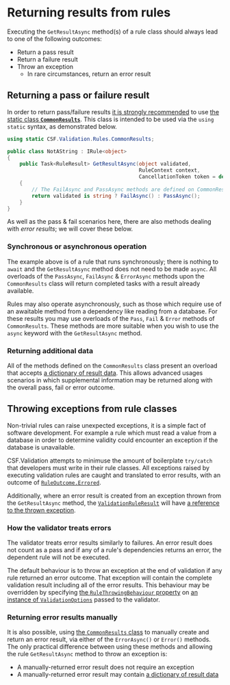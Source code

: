 # Returning results from rules

Executing the `GetResultAsync` method(s) of a rule class should always lead to one of the following outcomes:

* Return a pass result
* Return a failure result
* Throw an exception
  * In rare circumstances, return an error result

## Returning a pass or failure result

In order to return pass/failure results [it is strongly recommended] to use [the static class **`CommonResults`**].
This class is intended to be used via the `using static` syntax, as demonstrated below.

```csharp
using static CSF.Validation.Rules.CommonResults;

public class NotAString : IRule<object>
{
    public Task<RuleResult> GetResultAsync(object validated,
                                           RuleContext context,
                                           CancellationToken token = default)
    {
        // The FailAsync and PassAsync methods are defined on CommonResults.
        return validated is string ? FailAsync() : PassAsync();
    }
}
```

As well as the pass & fail scenarios here, there are also methods dealing with _error results_; we will cover these below.

[it is strongly recommended]:../BestPractice/UseCommonRuleResults.md
[the static class **`CommonResults`**]:xref:CSF.Validation.Rules.CommonResults

### Synchronous or asynchronous operation

The example above is of a rule that runs synchronously; there is nothing to `await` and the `GetResultAsync` method does not need to be made `async`.
All overloads of the `PassAsync`, `FailAsync` & `ErrorAsync` methods upon the `CommonResults` class will return completed tasks with a result already available.

Rules may also operate asynchronously, such as those which require use of an awaitable method from a dependency like reading from a database.
For these results you may use overloads of the `Pass`, `Fail` & `Error` methods of `CommonResults`.
These methods are more suitable when you wish to use the `async` keyword with the `GetResultAsync` method.

### Returning additional data

All of the methods defined on the `CommonResults` class present an overload that accepts [a dictionary of result data].
This allows advanced usages scenarios in which supplemental information may be returned along with the overall pass, fail or error outcome.

[a dictionary of result data]:ResultData.md

## Throwing exceptions from rule classes

Non-trivial rules can raise unexpected exceptions, it is a simple fact of software development.
For example a rule which must read a value from a database in order to determine validity could encounter an exception if the database is unavailable.

CSF.Validation attempts to minimuse the amount of boilerplate `try/catch` that developers must write in their rule classes.
All exceptions raised by executing validation rules are caught and translated to error results, with an outcome of [`RuleOutcome.Errored`].

Additionally, where an error result is created from an exception thrown from the `GetResultAsync` method, the [`ValidationRuleResult`] will have [a reference to the thrown exception].

[`RuleOutcome.Errored`]:xref:CSF.Validation.Rules.RuleOutcome
[a reference to the thrown exception]:xref:CSF.Validation.Rules.RuleResult.Exception
[`ValidationRuleResult`]:xref:CSF.Validation.ValidationRuleResult

### How the validator treats errors

The validator treats error results similarly to failures.
An error result does not count as a pass and if any of a rule's dependencies returns an error, the dependent rule will not be executed.

The default behaviour is to throw an exception at the end of validation if any rule returned an error outcome.
That exception will contain the complete validation result including all of the error results.
This behaviour may be overridden by specifying [the `RuleThrowingBehaviour` property] on [an instance of `ValidationOptions`] passed to the validator.

[the `RuleThrowingBehaviour` property]:xref:CSF.Validation.ValidationOptions.RuleThrowingBehaviour
[an instance of `ValidationOptions`]:xref:CSF.Validation.ValidationOptions

### Returning error results manually

It is also possible, using [the `CommonResults` class] to manually create and return an error result, via either of the `ErrorAsync()` or `Error()` methods.
The only practical difference between using these methods and allowing the rule `GetResultAsync` method to throw an exception is:

* A manually-returned error result does not require an exception
* A manually-returned error result may contain [a dictionary of result data]

[the `CommonResults` class]:xref:CSF.Validation.Rules.CommonResults
[a dictionary of result data]:ResultData.md